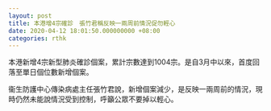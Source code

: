 ```yaml
---
layout: post
title: 本港增4宗確診　張竹君稱反映一兩周前情況促勿輕心
date: 2020-04-12 18:01:50.000000000 +08:00
categories: rthk
---
```


本港新增4宗新型肺炎確診個案，累計宗數達到1004宗。是自3月中以來，首度回落至單日個位數新增個案。

衞生防護中心傳染病處主任張竹君說，新增個案減少，是反映一兩周前的情況，現時仍然未能說情況受到控制，呼籲公眾不要掉以輕心。
